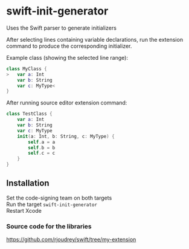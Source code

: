 # swift-init-generator
Uses the Swift parser to generate initializers

After selecting lines containing variable declarations, run the extension command to produce the corresponding initializer.

Example class (showing the selected line range):
``` swift
class MyClass {
>   var a: Int
    var b: String
    var c: MyType<
}
```
After running source editor extension command:
``` swift
class TestClass {
    var a: Int
    var b: String
    var c: MyType
    init(a: Int, b: String, c: MyType) {
        self.a = a
        self.b = b
        self.c = c
    }
}
```

## Installation 
Set the code-signing team on both targets  
Run the target `swift-init-generator`  
Restart Xcode  

### Source code for the libraries
https://github.com/rjoudrey/swift/tree/my-extension
